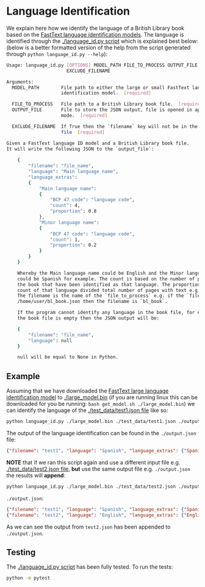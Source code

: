 # Language Identification

We explain here how we identify the language of a British Library book based on the [FastText language identification models](https://fasttext.cc/docs/en/language-identification.html). The language is identified through the [./language_id.py script](./language_id.py) which is explained best below: (below is a better formatted version of the help from the script generated through `python language_id.py --help`):

``` bash
Usage: language_id.py [OPTIONS] MODEL_PATH FILE_TO_PROCESS OUTPUT_FILE
                      EXCLUDE_FILENAME

Arguments:
  MODEL_PATH        File path to either the large or small FastText language
                    identification model.  [required]

  FILE_TO_PROCESS   File path to a British Library book file.  [required]
  OUTPUT_FILE       File to store the JSON output, file is opened in append
                    mode.  [required]

  EXCLUDE_FILENAME  If True then the `filename` key will not be in the output
                    file  [required]

Given a FastText language ID model and a British Library book file. 
It will write the following JSON to the `output_file`:
    
    {
        "filename": "file_name",
        "language": "Main language name", 
        "language_extras": 
        {
            "Main language name": 
            {
                "BCP 47 code": "language code", 
                "count": 4, 
                "proportion": 0.8
            },
            "Minor language name":
            {
                "BCP 47 code": "language code", 
                "count": 1, 
                "proportion": 0.2
            }
        }
    }

    Whereby the Main language name could be English and the Minor language name 
    could be Spanish for example. The count is based on the number of pages in 
    the book that have been identified as that language. The proportion is the 
    count of that language divided total number of pages with text e.g. 4/5 = 0.8.
    The filename is the name of the `file_to_process` e.g. if the `file_to_process` is
    /home/user/bl_book.json then the filename is `bl_book`.

    If the program cannot identify any language in the book file, for example if
    the book file is empty then the JSON output will be:

    {
        "filename": "file_name",
        "language": null
    } 

    null will be equal to None in Python.
```

## Example

Assuming that we have downloaded the [FastText large language identification model](https://fasttext.cc/docs/en/language-identification.html) to [./large_model.bin](./large_model.bin) (if you are running linux this can be downloaded for you be running: `bash get_model.sh ./large_model.bin`) we can identify the language of the [./test_data/test1.json file](./test_data/test1.json) like so:

``` bash
python language_id.py ./large_model.bin ./test_data/test1.json ./output.json False
```

The output of the language identification can be found in the `./output.json` file:

``` json
{"filename": "test1", "language": "Spanish", "language_extras": {"Spanish": {"BCP 47 code": "es", "count": 2, "proportion": 0.6666666666666666}, "English": {"BCP 47 code": "en", "count": 1, "proportion": 0.3333333333333333}}}
```

**NOTE** that if we ran this script again and use a different input file e.g. [./test_data/test2.json file](./test_data/test2.json), **but** use the same output file e.g. `./output.json` the results will **append**:

``` bash
python language_id.py ./large_model.bin ./test_data/test2.json ./output.json False
```

`./output.json`:

```json
{"filename": "test1", "language": "Spanish", "language_extras": {"Spanish": {"BCP 47 code": "es", "count": 2, "proportion": 0.6666666666666666}, "English": {"BCP 47 code": "en", "count": 1, "proportion": 0.3333333333333333}}}
{"filename": "test2", "language": "English", "language_extras": {"English": {"BCP 47 code": "en", "count": 3, "proportion": 1.0}}}
```

As we can see the output from `test2.json` has been appended to `./output.json`.


## Testing

The [./language_id.py script](./language_id.py) has been fully tested. To run the tests:

``` bash
python -m pytest
```